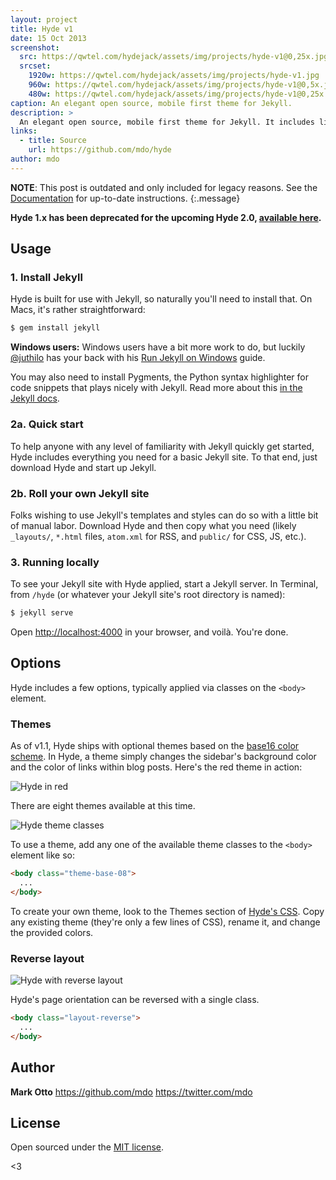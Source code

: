 ```yaml
---
layout: project
title: Hyde v1
date: 15 Oct 2013
screenshot:
  src: https://qwtel.com/hydejack/assets/img/projects/hyde-v1@0,25x.jpg
  srcset:
    1920w: https://qwtel.com/hydejack/assets/img/projects/hyde-v1.jpg
    960w: https://qwtel.com/hydejack/assets/img/projects/hyde-v1@0,5x.jpg
    480w: https://qwtel.com/hydejack/assets/img/projects/hyde-v1@0,25x.jpg
caption: An elegant open source, mobile first theme for Jekyll.
description: >
  An elegant open source, mobile first theme for Jekyll. It includes lightweight styles and placeholder content to get you up and running with a simple blog in no time.
links:
  - title: Source
    url: https://github.com/mdo/hyde
author: mdo
---
```


**NOTE**: This post is outdated and only included for legacy reasons.
See the [Documentation][docs] for up-to-date instructions.
{:.message}

**Hyde 1.x has been deprecated for the upcoming Hyde 2.0, [available here](https://github.com/poole/hyde).**


## Usage

### 1. Install Jekyll

Hyde is built for use with Jekyll, so naturally you'll need to install that. On Macs, it's rather straightforward:

```bash
$ gem install jekyll
```

**Windows users:** Windows users have a bit more work to do, but luckily [@juthilo](https://github.com/juthilo) has your back with his [Run Jekyll on Windows](https://github.com/juthilo/run-jekyll-on-windows) guide.

You may also need to install Pygments, the Python syntax highlighter for code snippets that plays nicely with Jekyll. Read more about this [in the Jekyll docs](http://jekyllrb.com/docs/templates/#code_snippet_highlighting).

### 2a. Quick start

To help anyone with any level of familiarity with Jekyll quickly get started, Hyde includes everything you need for a basic Jekyll site. To that end, just download Hyde and start up Jekyll.

### 2b. Roll your own Jekyll site

Folks wishing to use Jekyll's templates and styles can do so with a little bit of manual labor. Download Hyde and then copy what you need (likely `_layouts/`, `*.html` files, `atom.xml` for RSS, and `public/` for CSS, JS, etc.).

### 3. Running locally

To see your Jekyll site with Hyde applied, start a Jekyll server. In Terminal, from `/hyde` (or whatever your Jekyll site's root directory is named):

```bash
$ jekyll serve
```

Open <http://localhost:4000> in your browser, and voilà. You're done.


## Options

Hyde includes a few options, typically applied via classes on the `<body>` element.

### Themes

As of v1.1, Hyde ships with optional themes based on the [base16 color scheme](https://github.com/chriskempson/base16). In Hyde, a theme simply changes the sidebar's background color and the color of links within blog posts. Here's the red theme in action:

![Hyde in red](https://f.cloud.github.com/assets/98681/1818326/da64f56c-6ff5-11e3-9643-7d0c18157dec.png)

There are eight themes available at this time.

![Hyde theme classes](https://f.cloud.github.com/assets/98681/1817044/e5b0ec06-6f68-11e3-83d7-acd1942797a1.png)

To use a theme, add any one of the available theme classes to the `<body>` element like so:

```html
<body class="theme-base-08">
  ...
</body>
```

To create your own theme, look to the Themes section of [Hyde's CSS](https://github.com/mdo/hyde/blob/master/public/css/hyde.css). Copy any existing theme (they're only a few lines of CSS), rename it, and change the provided colors.

### Reverse layout

![Hyde with reverse layout](https://f.cloud.github.com/assets/98681/1818324/da6473f8-6ff5-11e3-9315-692e639fb5c7.png)

Hyde's page orientation can be reversed with a single class.

```html
<body class="layout-reverse">
  ...
</body>
```


## Author

**Mark Otto**
<https://github.com/mdo>
<https://twitter.com/mdo>


## License

Open sourced under the [MIT license](LICENSE.md).

<3

[docs]: https://qwtel.com/hydejack/docs/
